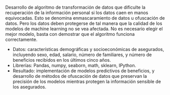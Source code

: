 Desarrollo de algoritmo de transformación de datos que dificulte la recuperación de la información personal si los datos caen en manos equivocadas. Esto se denomina enmascaramiento de datos u ofuscación de datos. Pero los datos deben protegerse de tal manera que la calidad de los modelos de machine learning no se vea afectada. No es necesario elegir el mejor modelo, basta con demostrar que el algoritmo funciona correctamente.

- Datos: características demográficas y socioeconómicas de asegurados, incluyendo sexo, edad, salario, número de familiares, y número de beneficios recibidos en los últimos cinco años.
- Librerías: Pandas, numpy, seaborn, math, sklearn, IPython. 
- Resultado: implementación de modelos predictivos de beneficios, y desarrollo de métodos de ofuscación de datos que preservan la precisión de los modelos mientras protegen la información sensible de los asegurados.
